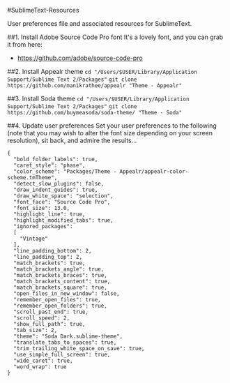 #SublimeText-Resources

User preferences file and associated resources for SublimeText.

##1. Install Adobe Source Code Pro font
It's a lovely font, and you can grab it from here:
* https://github.com/adobe/source-code-pro

##2. Install Appealr theme
`cd "/Users/$USER/Library/Application Support/Sublime Text 2/Packages"`
`git clone https://github.com/manikrathee/appealr "Theme - Appealr"`

##3. Install Soda theme
`cd "/Users/$USER/Library/Application Support/Sublime Text 2/Packages"`
`git clone https://github.com/buymeasoda/soda-theme/ "Theme - Soda"`

##4. Update user preferences
Set your user preferences to the following (note that you may wish to alter the font size depending on your screen resolution), sit back, and admire the results...
```
{
  "bold_folder_labels": true,
  "caret_style": "phase",
  "color_scheme": "Packages/Theme - Appealr/appealr-color-scheme.tmTheme",
  "detect_slow_plugins": false,
  "draw_indent_guides": true,
  "draw_white_space": "selection",
  "font_face": "Source Code Pro",
  "font_size": 13.0,
  "highlight_line": true,
  "highlight_modified_tabs": true,
  "ignored_packages":
  [
    "Vintage"
  ],
  "line_padding_bottom": 2,
  "line_padding_top": 2,
  "match_brackets": true,
  "match_brackets_angle": true,
  "match_brackets_braces": true,
  "match_brackets_content": true,
  "match_brackets_square": true,
  "open_files_in_new_window": false,
  "remember_open_files": true,
  "remember_open_folders": true,
  "scroll_past_end": true,
  "scroll_speed": 2,
  "show_full_path": true,
  "tab_size": 2,
  "theme": "Soda Dark.sublime-theme",
  "translate_tabs_to_spaces": true,
  "trim_trailing_white_space_on_save": true,
  "use_simple_full_screen": true,
  "wide_caret": true,
  "word_wrap": true
}
```
